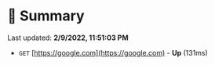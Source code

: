# 📖 Summary
Last updated: **2/9/2022, 11:51:03 PM**

- `GET` [https://google.com](https://google.com) - **Up** (131ms)
